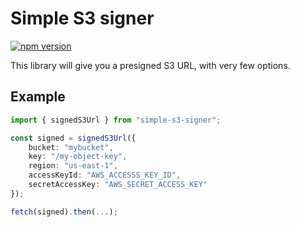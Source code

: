 # Simple S3 signer
[![npm version](https://badge.fury.io/js/simple-s3-signer.svg)](https://badge.fury.io/js/simple-s3-signer)

This library will give you a presigned S3 URL, with very few options.

## Example

```typescript
import { signedS3Url } from "simple-s3-signer";

const signed = signedS3Url({
    bucket: "mybucket",
    key: "/my-object-key",
    region: "us-east-1",
    accessKeyId: "AWS_ACCESSS_KEY_ID",
    secretAccessKey: "AWS_SECRET_ACCESS_KEY"
});

fetch(signed).then(...);
```
